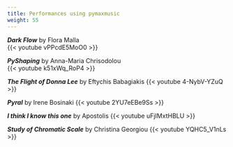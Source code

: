 ```yaml
---
title: Performances using pymaxmusic
weight: 55
---
```


**_Dark Flow_** by Flora Malla  
{{< youtube vPPcdE5MoO0 >}}

**_PyShaping_** by Anna-Maria Chrisodolou  
{{< youtube k51xWq_RoP4 >}}

**_The Flight of Donna Lee_** by Eftychis Babagiakis
{{< youtube 4-NybV-YZuQ >}}

**_Pyral_** by Irene Bosinaki
{{< youtube 2YU7eEBe9Ss >}}

**_I think I know this one_** by Apostolis 
{{< youtube uFjIMxtHBLU >}}

**_Study of Chromatic Scale_** by Christina Georgiou
{{< youtube YQHC5_V1nLs >}}